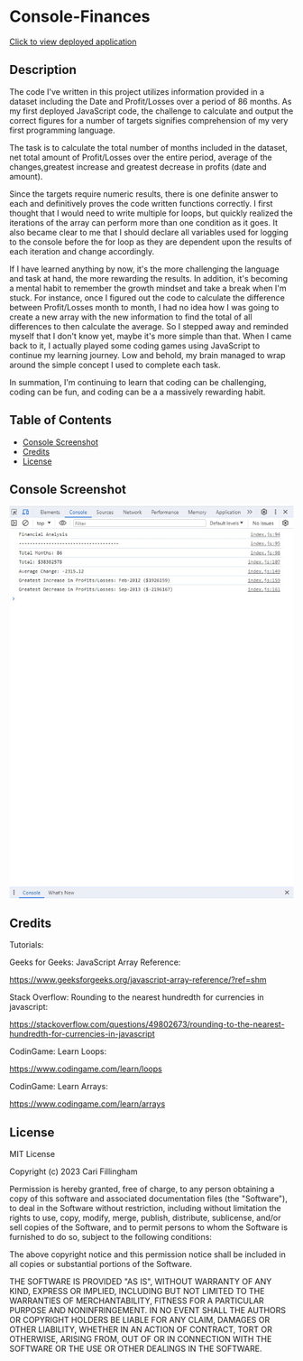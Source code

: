 # Console-Finances

[Click to view deployed application](https://cariberrii.github.io/Console-Finances)

## Description
 
 The code I've written in this project utilizes information provided in a dataset including the Date and Profit/Losses over a period of 86 months. As my first deployed JavaScript code, the challenge to calculate and output the correct figures for a number of targets signifies comprehension of my very first programming language.

 The task is to calculate the total number of months included in the dataset, net total amount of Profit/Losses over the entire period, average of the changes,greatest increase and greatest decrease in profits (date and amount).

 Since the targets require numeric results, there is one definite answer to each and definitively proves the code written functions correctly. I first thought that I would need to write multiple for loops, but quickly realized the iterations of the array can perform more than one condition as it goes. It also became clear to me that I should declare all variables used for logging to the console before the for loop as they are dependent upon the results of each iteration and change accordingly. 
 
 If I have learned anything by now, it's the more challenging the language and task at hand, the more rewarding the results. In addition, it's becoming a mental habit to remember the growth mindset and take a break when I'm stuck. For instance, once I figured out the code to calculate the difference between Profit/Losses month to month, I had no idea how I was going to create a new array with the new information to find the total of all differences to then calculate the average. So I stepped away and reminded myself that I don't know yet, maybe it's more simple than that. When I came back to it, I actually played some coding games using JavaScript to continue my learning journey. Low and behold, my brain managed to wrap around the simple concept I used to complete each task. 

 In summation, I'm continuing to learn that coding can be challenging, coding can be fun, and coding can be a a massively rewarding habit. 

## Table of Contents

- [Console Screenshot](#console-screenshot)
- [Credits](#credits)
- [License](#license)

## Console Screenshot
![Screenshot Console](assets/images/console-screenshot.jpg)

## Credits

Tutorials:

Geeks for Geeks: JavaScript Array Reference:

https://www.geeksforgeeks.org/javascript-array-reference/?ref=shm

Stack Overflow: Rounding to the nearest hundredth for currencies in javascript:

https://stackoverflow.com/questions/49802673/rounding-to-the-nearest-hundredth-for-currencies-in-javascript

CodinGame: Learn Loops:

https://www.codingame.com/learn/loops

CodinGame: Learn Arrays:

https://www.codingame.com/learn/arrays

## License

MIT License

Copyright (c) 2023 Cari Fillingham

Permission is hereby granted, free of charge, to any person obtaining a copy
of this software and associated documentation files (the "Software"), to deal
in the Software without restriction, including without limitation the rights
to use, copy, modify, merge, publish, distribute, sublicense, and/or sell
copies of the Software, and to permit persons to whom the Software is
furnished to do so, subject to the following conditions:

The above copyright notice and this permission notice shall be included in all
copies or substantial portions of the Software.

THE SOFTWARE IS PROVIDED "AS IS", WITHOUT WARRANTY OF ANY KIND, EXPRESS OR
IMPLIED, INCLUDING BUT NOT LIMITED TO THE WARRANTIES OF MERCHANTABILITY,
FITNESS FOR A PARTICULAR PURPOSE AND NONINFRINGEMENT. IN NO EVENT SHALL THE
AUTHORS OR COPYRIGHT HOLDERS BE LIABLE FOR ANY CLAIM, DAMAGES OR OTHER
LIABILITY, WHETHER IN AN ACTION OF CONTRACT, TORT OR OTHERWISE, ARISING FROM,
OUT OF OR IN CONNECTION WITH THE SOFTWARE OR THE USE OR OTHER DEALINGS IN THE
SOFTWARE.